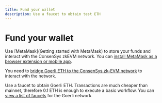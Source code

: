 ```yaml
---
title: Fund your wallet
description: Use a faucet to obtain test ETH
---
```


# Fund your wallet

Use [MetaMask](Getting started with MetaMask) to store your funds and interact with the
ConsenSys zkEVM network. You can [install MetaMask as a browser extension or mobile app](https://metamask.io/download/).

You need to [bridge Goerli ETH to the ConsenSys zk-EVM network](bridge-funds.md) to interact with the network.

Use a faucet to obtain Goerli ETH. Transactions are much cheaper than mainnet, therefore 0.1 ETH is enough
to execute a basic workflow. You can [view a list of faucets](https://faucetlink.to/goerli)
for the Goerli network.
